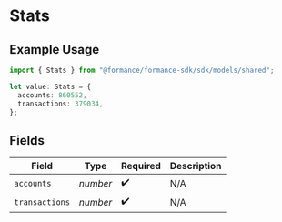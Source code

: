 # Stats

## Example Usage

```typescript
import { Stats } from "@formance/formance-sdk/sdk/models/shared";

let value: Stats = {
  accounts: 860552,
  transactions: 379034,
};
```

## Fields

| Field              | Type               | Required           | Description        |
| ------------------ | ------------------ | ------------------ | ------------------ |
| `accounts`         | *number*           | :heavy_check_mark: | N/A                |
| `transactions`     | *number*           | :heavy_check_mark: | N/A                |